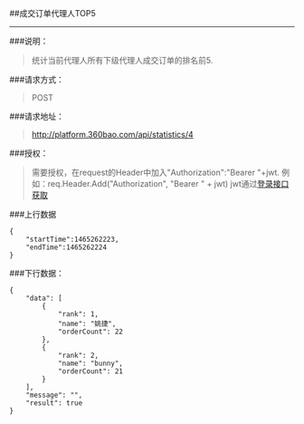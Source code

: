 ##成交订单代理人TOP5

------------
###说明：
>  统计当前代理人所有下级代理人成交订单的排名前5.

###请求方式：
> POST

###请求地址：
> http://platform.360bao.com/api/statistics/4

###授权：
> 需要授权，在request的Header中加入"Authorization":"Bearer "+jwt.
  例如：req.Header.Add("Authorization", "Bearer " + jwt)
  jwt通过[登录接口获取](https://github.com/360bao/Manual/blob/master/%E5%BC%80%E6%94%BE%E5%B9%B3%E5%8F%B0/%E9%94%80%E5%94%AE%E7%AE%A1%E7%90%86api/v4/%E8%B4%A6%E5%8F%B7%E6%8E%A7%E5%88%B6/%E7%99%BB%E5%BD%95.md)
  
###上行数据
```
{
    "startTime":1465262223,
    "endTime":1465262224
}

```
###下行数据：
```
{
    "data": [
        {
            "rank": 1,
            "name": "姚捷",
            "orderCount": 22
        },
        {
            "rank": 2,
            "name": "bunny",
            "orderCount": 21
        }
    ],
    "message": "",
    "result": true
}
```
